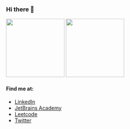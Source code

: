 ### Hi there 👋
 <div>
  <img height="160em" src="https://github-readme-stats.vercel.app/api?username=DeltaAlchemist&show_icons=true&theme=tokyonight&include_all_commits=true&count_private=true"/>
  <img height="160em" src="https://github-readme-stats.vercel.app/api/top-langs/?username=DeltaAlchemist&layout=compact&langs_count=7&hide=html&theme=tokyonight"/>
  </a>
</div>

#### Find me at:
* [LinkedIn](https://www.linkedin.com/in/henriquebcampos/)
* [JetBrains Academy](https://hyperskill.org/profile/99042142)
* [Leetcode](https://leetcode.com/delta_alchemist/)
* [Twitter](https://twitter.com/DeltaAlchemist)
<!--
**DeltaAlchemist/DeltaAlchemist** is a ✨ _special_ ✨ repository because its `README.md` (this file) appears on your GitHub profile.

Here are some ideas to get you started:

- 🔭 I’m currently working on ...
- 🌱 I’m currently learning ...
- 👯 I’m looking to collaborate on ...
- 🤔 I’m looking for help with ...
- 💬 Ask me about ...
- 📫 How to reach me: ...
- 😄 Pronouns: ...
- ⚡ Fun fact: ...
-->
